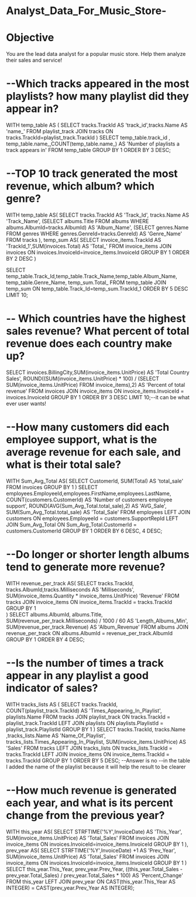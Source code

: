 # Analyst_Data_For_Music_Store-
# Objective
You are the lead data analyst for a popular music store. Help them analyze their sales and service!

# --Which tracks appeared in the most playlists? how many playlist did they appear in?
WITH temp_table AS (
  SELECT tracks.TrackId  AS 'track_id',tracks.Name AS 'name_' 
	FROM playlist_track
  JOIN tracks ON tracks.TrackId=playlist_track.TrackId
)
SELECT temp_table.track_id , temp_table.name_,COUNT(temp_table.name_) AS
  'Number of playlists a track appears in' FROM temp_table
GROUP BY 1
ORDER BY 3 DESC;


# --TOP 10 track generated the most revenue, which album? which genre?
WITH
 temp_table AS(
    SELECT tracks.TrackId AS 'Track_Id', tracks.Name AS 'Track_Name', 
	(SELECT albums.Title FROM albums WHERE albums.AlbumId=tracks.AlbumId) AS 'Album_Name',
	(SELECT genres.Name FROM genres WHERE genres.GenreId=tracks.GenreId) AS 'Genre_Name'
	FROM tracks
),
 temp_sum AS(
	SELECT invoice_items.TrackId AS 'TrackId_1',SUM(invoices.Total) AS 'Total_'
	FROM invoice_items 
	JOIN invoices ON invoices.InvoiceId=invoice_items.InvoiceId
	GROUP BY 1
	ORDER BY 2 DESC
 )

 SELECT temp_table.Track_Id,temp_table.Track_Name,temp_table.Album_Name,
	temp_table.Genre_Name, temp_sum.Total_
	FROM temp_table
 JOIN temp_sum ON temp_table.Track_Id=temp_sum.TrackId_1
 ORDER BY 5 DESC
 LIMIT 10;
 
 
 # -- Which countries have the highest sales revenue? What percent of total revenue does each country make up?
SELECT invoices.BillingCity,SUM(invoice_items.UnitPrice) AS 'Total Country Sales', 
	ROUND((SUM(invoice_items.UnitPrice) * 100) / (SELECT SUM(invoice_items.UnitPrice) 
	FROM invoice_items),2) AS 'Percent of total revenue'
FROM invoices 
JOIN invoice_items ON invoice_items.InvoiceId = invoices.InvoiceId
GROUP BY 1
ORDER BY 3 DESC
LIMIT 10;--it can be what ever user wants!


# --How many customers did each employee support, what is the average revenue for each sale, and what is their total sale?
WITH Sum_Avg_Total AS(
	SELECT CustomerId, SUM(Total) AS 'total_sale' 
	FROM invoices
	GROUP BY 1
)
SELECT employees.EmployeeId,employees.FirstName,employees.LastName,
	COUNT(customers.CustomerId) AS 'Number of customers employee support', 
	ROUND(AVG(Sum_Avg_Total.total_sale),2) AS 'AVG_Sale', SUM(Sum_Avg_Total.total_sale) 
	AS 'Total_Sale' 
FROM employees 
LEFT JOIN customers ON employees.EmployeeId = customers.SupportRepId
LEFT JOIN Sum_Avg_Total ON Sum_Avg_Total.CustomerId = customers.CustomerId
GROUP BY 1
ORDER BY 6 DESC, 4 DESC;


# --Do longer or shorter length albums tend to generate more revenue?
WITH revenue_per_track AS(
	SELECT tracks.TrackId, tracks.AlbumId,tracks.Milliseconds AS 'Milliseconds',
		SUM(invoice_items.Quantity * invoice_items.UnitPrice) 'Revenue'
	FROM tracks 
	JOIN invoice_items ON invoice_items.TrackId = tracks.TrackId
	GROUP BY 1	
)
SELECT albums.AlbumId, albums.Title, SUM(revenue_per_track.Milliseconds) / 1000 / 60 AS
	'Length_Albums_Min', SUM(revenue_per_track.Revenue) AS 'Album_Revenue'
FROM albums 
JOIN revenue_per_track ON albums.AlbumId = revenue_per_track.AlbumId
GROUP BY 1
ORDER BY 4 DESC;


# --Is the number of times a track appear in any playlist a good indicator of sales?
WITH tracks_lists AS (
	SELECT tracks.TrackId, COUNT(playlist_track.TrackId) AS 
		'Times_Appearing_In_Playlist', playlists.Name
	FROM tracks 
	JOIN playlist_track ON tracks.TrackId = playlist_track.TrackId
	LEFT JOIN playlists ON playlists.PlaylistId = playlist_track.PlaylistId
	GROUP BY 1
)
SELECT tracks.TrackId, tracks.Name ,tracks_lists.Name AS 
	'Name_Of_Playlist', tracks_lists.Times_Appearing_In_Playlist, 
	SUM(invoice_items.UnitPrice) AS 'Sales'
FROM tracks
LEFT JOIN tracks_lists ON tracks_lists.TrackId = tracks.TrackId
LEFT JOIN invoice_items ON invoice_items.TrackId = tracks.TrackId
GROUP BY 1
ORDER BY 5 DESC;
--Answer is no
--in the table I added the name of the playlist because it will help the result to be clearer


# --How much revenue is generated each year, and what is its percent change from the previous year?
WITH 
this_year AS(
	SELECT STRFTIME('%Y',InvoiceDate) AS 'This_Year', SUM(invoice_items.UnitPrice) AS
		'Total_Sales' 
	FROM invoices
	JOIN invoice_items ON invoices.InvoiceId=invoice_items.InvoiceId
	GROUP BY 1
),
prev_year AS(
	SELECT STRFTIME('%Y',InvoiceDate) +1 AS 'Prev_Year', SUM(invoice_items.UnitPrice) AS
		'Total_Sales' 
	FROM invoices
	JOIN invoice_items ON invoices.InvoiceId=invoice_items.InvoiceId
	GROUP BY 1
)
SELECT this_year.This_Year, prev_year.Prev_Year, 
	((this_year.Total_Sales - prev_year.Total_Sales) / prev_year.Total_Sales * 100) AS 
	'Percent_Change' FROM this_year
LEFT JOIN prev_year ON CAST(this_year.This_Year AS INTEGER) = CAST(prev_year.Prev_Year AS INTEGER);
